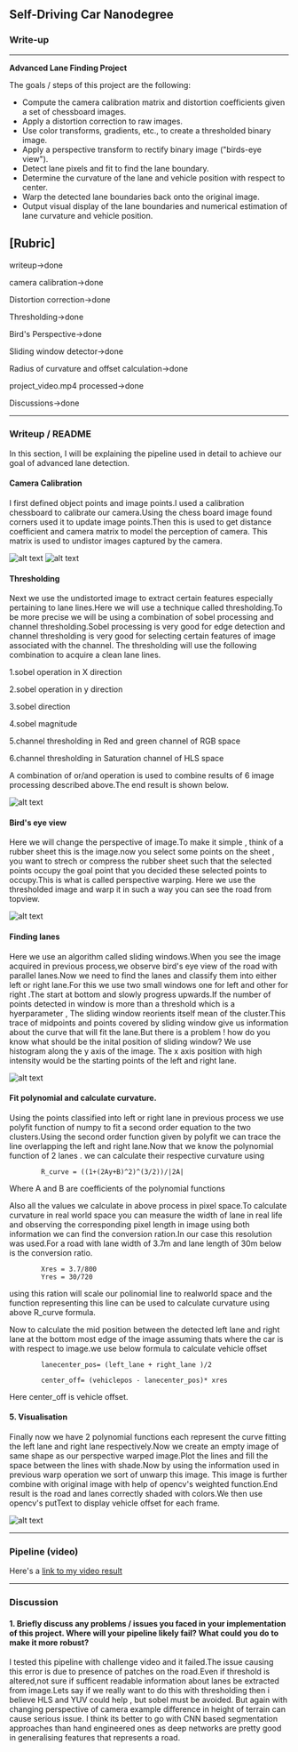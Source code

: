 ## Self-Driving Car Nanodegree

### Write-up

---

**Advanced Lane Finding Project**

The goals / steps of this project are the following:

* Compute the camera calibration matrix and distortion coefficients given a set of chessboard images.
* Apply a distortion correction to raw images.
* Use color transforms, gradients, etc., to create a thresholded binary image.
* Apply a perspective transform to rectify binary image ("birds-eye view").
* Detect lane pixels and fit to find the lane boundary.
* Determine the curvature of the lane and vehicle position with respect to center.
* Warp the detected lane boundaries back onto the original image.
* Output visual display of the lane boundaries and numerical estimation of lane curvature and vehicle position.

[//]: # (Image References)

[image1]: ./output_images/Draw_cardboard/draw15.jpg "ChessBoard calib"
[image2]: ./output_images/Undistort_images/undist7.jpg "Undistort"
[image3]: ./output_images/Thresholding/thresh7.jpg "Threshold"
[image4]: ./output_images/warped/topview7.jpg "WarpPerspective"
[image5]: ./output_images/lane_detect/lane7.jpg "Sliding window lane detector"
[image6]: ./output_images/pipeline/final7.jpg "Output"
[video1]: ./processed.mp4 "final"

## [Rubric]

writeup->done

camera calibration->done

Distortion correction->done

Thresholding->done

Bird's Perspective->done

Sliding window detector->done

Radius of curvature and offset calculation->done

project_video.mp4 processed->done

Discussions->done

---

### Writeup / README

In this section, I will be explaining the pipeline used in detail to achieve our goal of advanced lane detection.


#### Camera Calibration
I first defined object points and image points.I used a calibration chessboard to calibrate our camera.Using the chess board image found corners used it to update image points.Then this is used to get distance coefficient and camera matrix to model the perception of camera. This matrix is used to undistor images captured by the camera.

![alt text][image1]
![alt text][image2]

#### Thresholding

Next we use the undistorted image to extract certain features especially pertaining to lane lines.Here we will use a technique called thresholding.To be more precise we will be using a combination of sobel processing and channel thresholding.Sobel processing is very good for edge detection and channel thresholding is very good for selecting certain features of image associated with the channel.
The thresholding will use the following combination to acquire a clean lane lines.

1.sobel operation in X direction

2.sobel operation in y direction

3.sobel direction

4.sobel magnitude

5.channel thresholding in Red and green channel of RGB space

6.channel thresholding in Saturation channel of HLS space

A combination of or/and operation is used to combine results of 6 image processing described above.The end result is shown below.

![alt text][image3]

#### Bird's eye view

Here we will change the perspective of image.To make it simple , think of a rubber sheet this is the image.now you select some points on the sheet , you want to strech or compress the rubber sheet such that the selected points occupy the goal point that you decided these selected points to occupy.This is what is called perspective warping. Here we use the thresholded image and warp it in such a way you can see the road from topview.

![alt text][image4]

#### Finding lanes

Here we use an algorithm called sliding windows.When you see the image acquired in previous process,we observe bird's eye view of the road with parallel lanes.Now we need to find the lanes and classify them into either left or right lane.For this we use two small windows one for left and other for right .The start at bottom and slowly progress upwards.If the number of points detected in window is more than a threshold which is a hyerparameter , The sliding window reorients itself mean of the cluster.This trace of midpoints and points covered by sliding window give us information about the curve that will fit the lane.But there is a problem ! how do you know what should be the inital position of sliding window? We use histogram along the y axis of the image. The x axis position with high intensity would be the starting points of the left and right lane.

![alt text][image5]

#### Fit polynomial and calculate curvature.

Using the points classified into left or right lane in previous process we use polyfit function of numpy to fit a second order equation to the two clusters.Using the second order function given by polyfit we can trace the line overlapping the left and right lane.Now that we know the polynomial function of 2 lanes . we can calculate their respective curvature using 


            R_curve = ((1+(2Ay+B)^2)^(3/2))/|2A|

Where A and B are coefficients of the polynomial functions

Also all the values we calculate in above process in pixel space.To calculate curvature in real world space you can measure the width of lane in real life and observing the corresponding pixel length in image using both information we can find the conversion ration.In our case this resolution was used.For a road with lane width of 3.7m and lane length of 30m below is the conversion ratio.

            Xres = 3.7/800
            Yres = 30/720

using this ration will scale our polinomial line to realworld space and the function representing this line can be used to calculate curvature using above R_curve formula.

Now to calculate the mid position between the detected left lane and right lane at the bottom most edge of the image assuming thats where the car is with respect to image.we use below formula to calculate vehicle offset

    
            lanecenter_pos= (left_lane + right_lane )/2
    
            center_off= (vehiclepos - lanecenter_pos)* xres
            
Here center_off is vehicle offset.
        

#### 5. Visualisation

Finally now we have 2 polynomial functions each represent the curve fitting the left lane and right lane respectively.Now we create an empty image of same shape as our perspective warped image.Plot the lines and fill the space between the lines with shade.Now by using the information used in previous warp operation we sort of unwarp this image. This image is further combine with original image with help of opencv's weighted function.End result is the road and lanes correctly shaded with colors.We then use opencv's putText to display vehicle offset for each frame.

![alt text][image6]



---

### Pipeline (video)



Here's a [link to my video result](./processed.mp4)

---

### Discussion

#### 1. Briefly discuss any problems / issues you faced in your implementation of this project.  Where will your pipeline likely fail?  What could you do to make it more robust?

I tested this pipeline with challenge video and it failed.The issue causing this error is due to presence of patches on the road.Even if threshold is altered,not sure if  sufficent readable information about lanes be extracted from image.Lets say if we really want to do this with thresholding then i believe HLS and YUV could help , but sobel must be avoided. But again with changing perspective of camera example difference in height of terrain can cause serious issue. I think its better to go with CNN based segmentation approaches than hand engineered ones as deep networks are pretty good in generalising features that represents a road.
